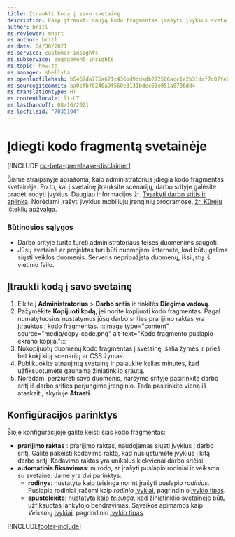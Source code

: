 ```yaml
---
title: Įtraukti kodą į savo svetainę
description: Kaip įtraukti naują kodo fragmentas įrašyti įvykius svetainėje.
author: britl
ms.reviewer: mhart
ms.author: britl
ms.date: 04/30/2021
ms.service: customer-insights
ms.subservice: engagement-insights
ms.topic: how-to
ms.manager: shellyha
ms.openlocfilehash: b5467da775a621c436bd9ddedb272506acc1e2b31dcf7c87feb5dd11e2daae2b
ms.sourcegitcommit: aa0cfbf6240a9f560e3131bdec63e051a8786dd4
ms.translationtype: HT
ms.contentlocale: lt-LT
ms.lasthandoff: 08/10/2021
ms.locfileid: "7035104"
---
```

# <a name="install-the-code-snippet-on-a-website"></a>Įdiegti kodo fragmentą svetainėje

[!INCLUDE [cc-beta-prerelease-disclaimer](includes/cc-beta-prerelease-disclaimer.md)]

Šiame straipsnyje aprašoma, kaip administratorius įdiegia kodo fragmentas svetainėje. Po to, kai į svetainę įtrauksite scenarijų, darbo srityje galėsite pradėti rodyti įvykius. Daugiau informacijos žr. [Tvarkyti darbo sritis ir aplinką](manage-environments-workspaces.md). Norėdami įrašyti įvykius mobiliųjų įrenginių programose, [žr. Kūrėjų išteklių apžvalga](developer-resources.md).


### <a name="prerequisites"></a>Būtinosios sąlygos

* Darbo srityje turite turėti administratoriaus teises duomenims saugoti.
* Jūsų svetainė ar projektas turi būti nuomojami internete, kad būtų galima siųsti veiklos duomenis. Serveris nepripažįsta duomenų, išsiųstų iš vietinio failo.


## <a name="add-code-to-your-website"></a>Įtraukti kodą į savo svetainę
1.  Eikite į **Administratorius** > **Darbo sritis**  ir rinkitės **Diegimo vadovą**.
1. Pažymėkite **Kopijuoti kodą**, jei norite kopijuoti kodo fragmentas. Pagal numatytuosius nustatymus jūsų darbo srities prarijimo raktas yra įtrauktas į kodo fragmentas.
:::image type="content" source="media/copy-code.png" alt-text="Kodo fragmento puslapio ekrano kopija.":::
3. Nukopijuotų duomenų kodo fragmentas į svetainę, šalia <head> žymės ir prieš bet kokį kitą scenarijų ar CSS žymas.
4.  Publikuokite atnaujintą svetainę ir palaukite kelias minutes, kad užfiksuotumėte gaunamą žiniatinklio srautą.
5.  Norėdami peržiūrėti savo duomenis, naršymo srityje pasirinkite darbo sritį iš darbo srities perjungimo įrenginio. Tada pasirinkite vieną iš ataskaitų skyriuje **Atrasti**.

## <a name="configuration-options"></a>Konfigūracijos parinktys

Šioje konfigūracijoje galite keisti šias kodo fragmentas:

- **prarijimo raktas** : prarijimo raktas, naudojamas siųsti įvykius į darbo sritį. Galite pakeisti kodavimo raktą, kad nusiųstumėte įvykius į kitą darbo sritį. Kodavimo raktas yra unikalus kiekvienai darbo sričiai. 
- **automatinis fiksavimas**: nurodo, ar įrašyti puslapio rodiniai ir veiksmai su svetaine. Jame yra dvi parinktys:
    - **rodinys**: nustatyta kaip teisinga norint įrašyti puslapio *rodinius*. Puslapio rodiniai įrašomi kaip *rodinio* [įvykiai](glossary.md#event), pagrindinio [įvykio tipas](glossary.md#base-event).
    - **spustelėkite**: nustatyta kaip *teisinga*, kad žiniatinklio svetainėje būtų užfiksuotas lankytojo bendravimas. Sąveikos apimamos kaip *Veiksmų* [įvykiai](glossary.md#event), pagrindinio [įvykio tipas](glossary.md#base-event).

[!INCLUDE[footer-include](../includes/footer-banner.md)]
